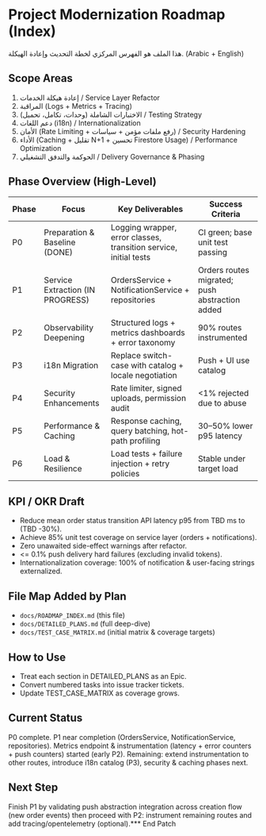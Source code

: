 # Project Modernization Roadmap (Index)

هذا الملف هو الفهرس المركزي لخطة التحديث وإعادة الهيكلة. (Arabic + English)

## Scope Areas
1. إعادة هيكلة الخدمات / Service Layer Refactor
2. المراقبة (Logs + Metrics + Tracing)
3. الاختبارات الشاملة (وحدات، تكامل، تحميل) / Testing Strategy
4. دعم اللغات (i18n) / Internationalization
5. الأمان (Rate Limiting + رفع ملفات مؤمن + سياسات) / Security Hardening
6. الأداء (Caching + تقليل N+1 + تحسين Firestore Usage) / Performance Optimization
7. الحوكمة والتدفق التشغيلي / Delivery Governance & Phasing

## Phase Overview (High-Level)
| Phase | Focus | Key Deliverables | Success Criteria |
|-------|-------|------------------|------------------|
| P0 | Preparation & Baseline (DONE) | Logging wrapper, error classes, transition service, initial tests | CI green; base unit test passing |
| P1 | Service Extraction (IN PROGRESS) | OrdersService + NotificationService + repositories | Orders routes migrated; push abstraction added |
| P2 | Observability Deepening | Structured logs + metrics dashboards + error taxonomy | 90% routes instrumented |
| P3 | i18n Migration | Replace switch-case with catalog + locale negotiation | Push + UI use catalog |
| P4 | Security Enhancements | Rate limiter, signed uploads, permission audit | <1% rejected due to abuse |
| P5 | Performance & Caching | Response caching, query batching, hot-path profiling | 30–50% lower p95 latency |
| P6 | Load & Resilience | Load tests + failure injection + retry policies | Stable under target load |

## KPI / OKR Draft
- Reduce mean order status transition API latency p95 from TBD ms to (TBD -30%).
- Achieve 85% unit test coverage on service layer (orders + notifications).
- Zero unawaited side-effect warnings after refactor.
- <= 0.1% push delivery hard failures (excluding invalid tokens).
- Internationalization coverage: 100% of notification & user-facing strings externalized.

## File Map Added by Plan
- `docs/ROADMAP_INDEX.md` (this file)
- `docs/DETAILED_PLANS.md` (full deep-dive)
- `docs/TEST_CASE_MATRIX.md` (initial matrix & coverage targets)

## How to Use
- Treat each section in DETAILED_PLANS as an Epic.
- Convert numbered tasks into issue tracker tickets.
- Update TEST_CASE_MATRIX as coverage grows.

## Current Status
P0 complete. P1 near completion (OrdersService, NotificationService, repositories). Metrics endpoint & instrumentation (latency + error counters + push counters) started (early P2). Remaining: extend instrumentation to other routes, introduce i18n catalog (P3), security & caching phases next.

## Next Step
Finish P1 by validating push abstraction integration across creation flow (new order events) then proceed with P2: instrument remaining routes and add tracing/opentelemetry (optional).*** End Patch
